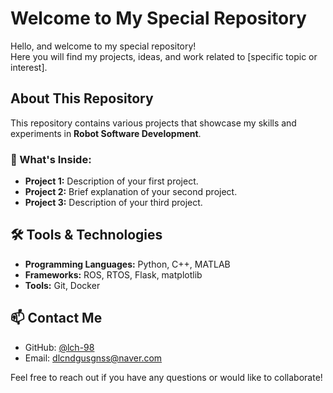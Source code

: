 # Welcome to My Special Repository

Hello, and welcome to my special repository!  
Here you will find my projects, ideas, and work related to [specific topic or interest].

## About This Repository
This repository contains various projects that showcase my skills and experiments in **Robot Software Development**.

### 🚀 What's Inside:
- **Project 1:** Description of your first project.
- **Project 2:** Brief explanation of your second project.
- **Project 3:** Description of your third project.

## 🛠️ Tools & Technologies
- **Programming Languages:** Python, C++, MATLAB
- **Frameworks:** ROS, RTOS, Flask, matplotlib
- **Tools:** Git, Docker

## 📫 Contact Me
- GitHub: [@lch-98](https://github.com/lch-98)
- Email: dlcndgusgnss@naver.com

Feel free to reach out if you have any questions or would like to collaborate!

<!--
**lch-98/lch-98** is a ✨ _special_ ✨ repository because its `README.md` (this file) appears on your GitHub profile.

Here are some ideas to get you started:

- 🔭 I’m currently working on ...
- 🌱 I’m currently learning ...
- 👯 I’m looking to collaborate on ...
- 🤔 I’m looking for help with ...
- 💬 Ask me about ...
- 📫 How to reach me: ...
- 😄 Pronouns: ...
- ⚡ Fun fact: ...
-->

